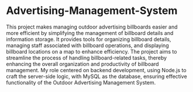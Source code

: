 # Advertising-Management-System
This project makes managing outdoor advertising billboards easier and more efficient by simplifying the management of billboard details and information storage. It provides tools for organizing billboard details, managing staff associated with billboard operations, and displaying billboard locations on a map to enhance efficiency. The project aims to streamline the process of handling billboard-related tasks, thereby enhancing the overall organization and productivity of billboard management. My role centered on backend development, using Node.js to craft the server-side logic, with MySQL as the database, ensuring effective functionality of the Outdoor Advertising Management System.
